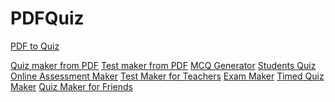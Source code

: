# PDFQuiz
<a href="https://pdfquiz.com">PDF to Quiz</a>

<a href="http://pdfquiz.test/quizmaker">Quiz maker from PDF</a>
<a href="http://pdfquiz.test/testmaker">Test maker from PDF</a>
<a href="http://pdfquiz.test/mcq">MCQ Generator</a>
<a href="http://pdfquiz.test/students">Students Quiz</a>
<a href="http://pdfquiz.test/assessment">Online Assessment Maker</a>
<a href="http://pdfquiz.test/teachers">Test Maker for Teachers</a>
<a href="http://pdfquiz.test/exam">Exam Maker</a>
<a href="http://pdfquiz.test/timed">Timed Quiz Maker</a>
<a href="http://pdfquiz.test/friends-quiz">Quiz Maker for Friends</a>
